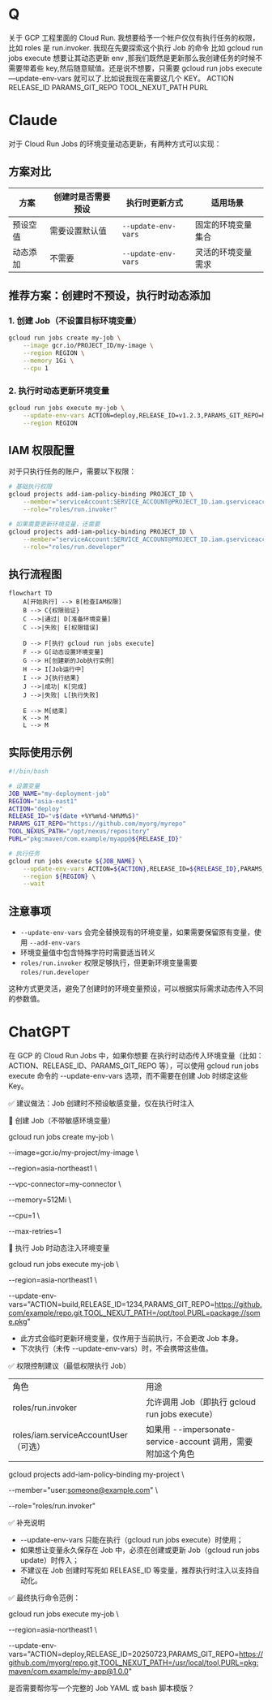 # Q

关于 GCP 工程里面的 Cloud Run. 我想要给予一个帐户仅仅有执行任务的权限，比如 roles 是 run.invoker. 我现在先要探索这个执行 Job 的命令 比如 gcloud run jobs execute 想要让其动态更新 env ,那我们既然是更新那么我创建任务的时候不需要带着些 key,然后随意赋值。还是说不想要，只需要 gcloud run jobs execute —update-env-vars 就可以了.比如说我现在需要这几个 KEY。
ACTION RELEASE_ID PARAMS_GIT_REPO TOOL_NEXUT_PATH PURL

# Claude

对于 Cloud Run Jobs 的环境变量动态更新，有两种方式可以实现：

## 方案对比

| 方案     | 创建时是否需要预设 | 执行时更新方式      | 适用场景           |
| -------- | ------------------ | ------------------- | ------------------ |
| 预设空值 | 需要设置默认值     | `--update-env-vars` | 固定的环境变量集合 |
| 动态添加 | 不需要             | `--update-env-vars` | 灵活的环境变量需求 |

## 推荐方案：创建时不预设，执行时动态添加

### 1. 创建 Job（不设置目标环境变量）

```bash
gcloud run jobs create my-job \
    --image gcr.io/PROJECT_ID/my-image \
    --region REGION \
    --memory 1Gi \
    --cpu 1
```

### 2. 执行时动态更新环境变量

```bash
gcloud run jobs execute my-job \
    --update-env-vars ACTION=deploy,RELEASE_ID=v1.2.3,PARAMS_GIT_REPO=https://github.com/user/repo,TOOL_NEXUS_PATH=/path/to/nexus,PURL=pkg:maven/group/artifact@1.0.0 \
    --region REGION
```

## IAM 权限配置

对于只执行任务的账户，需要以下权限：

```bash
# 基础执行权限
gcloud projects add-iam-policy-binding PROJECT_ID \
    --member="serviceAccount:SERVICE_ACCOUNT@PROJECT_ID.iam.gserviceaccount.com" \
    --role="roles/run.invoker"

# 如果需要更新环境变量，还需要
gcloud projects add-iam-policy-binding PROJECT_ID \
    --member="serviceAccount:SERVICE_ACCOUNT@PROJECT_ID.iam.gserviceaccount.com" \
    --role="roles/run.developer"
```

## 执行流程图

```mermaid
flowchart TD
    A[开始执行] --> B[检查IAM权限]
    B --> C{权限验证}
    C -->|通过| D[准备环境变量]
    C -->|失败| E[权限错误]

    D --> F[执行 gcloud run jobs execute]
    F --> G[动态设置环境变量]
    G --> H[创建新的Job执行实例]
    H --> I[Job运行中]
    I --> J{执行结果}
    J -->|成功| K[完成]
    J -->|失败| L[执行失败]

    E --> M[结束]
    K --> M
    L --> M
```

## 实际使用示例

```bash
#!/bin/bash

# 设置变量
JOB_NAME="my-deployment-job"
REGION="asia-east1"
ACTION="deploy"
RELEASE_ID="v$(date +%Y%m%d-%H%M%S)"
PARAMS_GIT_REPO="https://github.com/myorg/myrepo"
TOOL_NEXUS_PATH="/opt/nexus/repository"
PURL="pkg:maven/com.example/myapp@${RELEASE_ID}"

# 执行任务
gcloud run jobs execute ${JOB_NAME} \
    --update-env-vars ACTION=${ACTION},RELEASE_ID=${RELEASE_ID},PARAMS_GIT_REPO=${PARAMS_GIT_REPO},TOOL_NEXUS_PATH=${TOOL_NEXUS_PATH},PURL=${PURL} \
    --region ${REGION} \
    --wait
```

## 注意事项

- `--update-env-vars` 会完全替换现有的环境变量，如果需要保留原有变量，使用 `--add-env-vars`
- 环境变量值中包含特殊字符时需要适当转义
- `roles/run.invoker` 权限足够执行，但更新环境变量需要 `roles/run.developer`

这种方式更灵活，避免了创建时的环境变量预设，可以根据实际需求动态传入不同的参数值。​​​​​​​​​​​​​​​​

# ChatGPT

在 GCP 的 Cloud Run Jobs 中，如果你想要 在执行时动态传入环境变量（比如：ACTION、RELEASE_ID、PARAMS_GIT_REPO 等），可以使用 gcloud run jobs execute 命令的 --update-env-vars 选项，而不需要在创建 Job 时绑定这些 Key。

✅ 建议做法：Job 创建时不预设敏感变量，仅在执行时注入

🧩 创建 Job（不带敏感环境变量）

gcloud run jobs create my-job \

--image=gcr.io/my-project/my-image \

--region=asia-northeast1 \

--vpc-connector=my-connector \

--memory=512Mi \

--cpu=1 \

--max-retries=1

🚀 执行 Job 时动态注入环境变量

gcloud run jobs execute my-job \

--region=asia-northeast1 \

--update-env-vars="ACTION=build,RELEASE_ID=1234,PARAMS_GIT_REPO=https://github.com/example/repo.git,TOOL_NEXUT_PATH=/opt/tool,PURL=package://some.pkg"

- 此方式会临时更新环境变量，仅作用于当前执行，不会更改 Job 本身。
- 下次执行（未传 --update-env-vars）时，不会携带这些值。

✅ 权限控制建议（最低权限执行 Job）

|                                      |                                                             |
| ------------------------------------ | ----------------------------------------------------------- |
| 角色                                 | 用途                                                        |
| roles/run.invoker                    | 允许调用 Job（即执行 gcloud run jobs execute）              |
| roles/iam.serviceAccountUser（可选） | 如果用 --impersonate-service-account 调用，需要附加这个角色 |

gcloud projects add-iam-policy-binding my-project \

--member="user:someone@example.com" \

--role="roles/run.invoker"

✅ 补充说明

- --update-env-vars 只能在执行（gcloud run jobs execute）时使用；
- 如果想让变量永久保存在 Job 中，必须在创建或更新 Job（gcloud run jobs update）时传入；
- 不建议在 Job 创建时写死如 RELEASE_ID 等变量，推荐执行时注入以支持自动化。

✅ 最终执行命令范例：

gcloud run jobs execute my-job \

--region=asia-northeast1 \

--update-env-vars="ACTION=deploy,RELEASE_ID=20250723,PARAMS_GIT_REPO=https://github.com/myorg/repo.git,TOOL_NEXUT_PATH=/usr/local/tool,PURL=pkg:maven/com.example/my-app@1.0.0"

是否需要帮你写一个完整的 Job YAML 或 bash 脚本模版？
